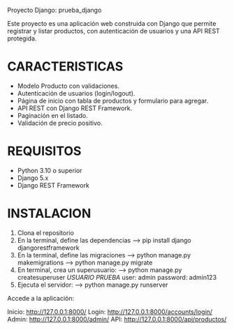 Proyecto Django: prueba_django

Este proyecto es una aplicación web construida con Django que permite registrar y listar productos, con autenticación de usuarios y una API REST protegida.

# CARACTERISTICAS
- Modelo Producto con validaciones.
- Autenticación de usuarios (login/logout).
- Página de inicio con tabla de productos y formulario para agregar.
- API REST con Django REST Framework.
- Paginación en el listado.
- Validación de precio positivo.

# REQUISITOS

- Python 3.10 o superior
- Django 5.x
- Django REST Framework

# INSTALACION

1. Clona el repositorio
2. En la terminal, define las dependencias
      --> pip install django djangorestframework
3. En la terminal, define las migraciones
       --> python manage.py makemigrations
       --> python manage.py migrate
4. En terminal, crea un superusuario:
       --> python manage.py createsuperuser
   *USUARIO PRUEBA*
         user: admin
         password: admin123
6. Ejecuta el servidor:
       --> python manage.py runserver
 
Accede a la aplicación:

Inicio:  http://127.0.0.1:8000/ 
Login:  http://127.0.0.1:8000/accounts/login/ 
Admin:  http://127.0.0.1:8000/admin/ 
API:  http://127.0.0.1:8000/api/productos/ 

